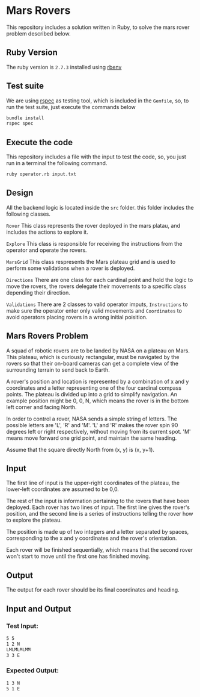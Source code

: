 # Mars Rovers
This repository includes a solution written in Ruby, to solve the mars rover problem described below.

## Ruby Version
The ruby version is `2.7.3` installed using [rbenv](https://github.com/rbenv/rbenv)

## Test suite
We are using [rspec](https://rspec.info/) as testing tool, which is included in the `Gemfile`, so, to run the test suite, just execute the commands below

```bash
bundle install
rspec spec
```

## Execute the code
This repository includes a file with the input to test the code, so, you just run in a terminal the following command.


```bash
ruby operator.rb input.txt
```

## Design
All the backend logic is located inside the `src` folder. this folder includes the following classes.

`Rover` This class represents the rover deployed in the mars platau, and includes the actions to explore it.

`Explore` This class is responsible for receiving the instructions from the operator and operate the rovers.

`MarsGrid` This class respresents the Mars plateau grid and is used to perform some validations when a rover is deployed.

`Directions` There are one class for each cardinal point and hold the logic to move the rovers, the rovers delegate their movements
to a specific class depending their direction.

`Validations` There are 2 classes to valid operator imputs, `Instructions` to make sure the operator enter only valid movements and `Coordinates` to avoid
operators placing rovers in a wrong initial poisition.

## Mars Rovers Problem
A squad of robotic rovers are to be landed by NASA on a plateau on Mars. This plateau, which is curiously rectangular, must be navigated by the rovers so that their on-board cameras can get a complete view of the surrounding terrain to send back to Earth.

A rover's position and location is represented by a combination of x and y coordinates and a letter representing one of the four cardinal compass points. The plateau is divided up into a grid to simplify navigation. An example position might be 0, 0, N, which means the rover is in the bottom left corner and facing North.

In order to control a rover, NASA sends a simple string of letters. The possible letters are 'L', 'R' and 'M'. 'L' and 'R' makes the rover spin 90 degrees left or right respectively, without moving from its current spot. 'M' means move forward one grid point, and maintain the same heading.

Assume that the square directly North from (x, y) is (x, y+1).

## Input
The first line of input is the upper-right coordinates of the plateau, the lower-left coordinates are assumed to be 0,0.

The rest of the input is information pertaining to the rovers that have been deployed. Each rover has two lines of input. The first line gives the rover's position, and the second line is a series of instructions telling the rover how to explore the plateau.

The position is made up of two integers and a letter separated by spaces, corresponding to the x and y coordinates and the rover's orientation.

Each rover will be finished sequentially, which means that the second rover won't start to move until the first one has finished moving.

## Output
The output for each rover should be its final coordinates and heading.

## Input and Output
### Test Input:

```bash
5 5
1 2 N
LMLMLMLMM
3 3 E
```

### Expected Output:

```bash
1 3 N
5 1 E
```
